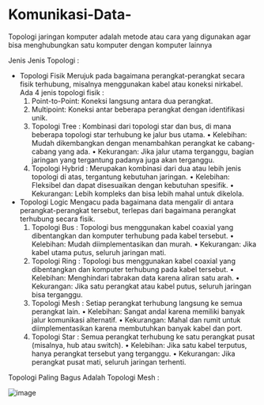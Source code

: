 # Komunikasi-Data-
Topologi jaringan komputer adalah metode atau cara yang digunakan 
agar bisa menghubungkan satu komputer dengan komputer lainnya

Jenis Jenis Topologi : 
- Topologi Fisik
     Merujuk pada bagaimana perangkat-perangkat secara fisik terhubung, misalnya menggunakan
     kabel atau koneksi nirkabel. Ada 4 jenis topologi fisik : 
  1. Point-to-Point: Koneksi langsung antara dua perangkat.
  2. Multipoint: Koneksi antar beberapa perangkat dengan identifikasi unik.
  3. Topologi Tree : Kombinasi dari topologi star dan bus, di mana beberapa topologi star terhubung ke jalur bus utama.
	   •	Kelebihan: Mudah dikembangkan dengan menambahkan perangkat ke cabang-cabang yang ada.
	   •	Kekurangan: Jika jalur utama terganggu, bagian jaringan yang tergantung padanya juga akan terganggu.
  4. Topologi Hybrid : Merupakan kombinasi dari dua atau lebih jenis topologi di atas, tergantung kebutuhan jaringan.
	   •	Kelebihan: Fleksibel dan dapat disesuaikan dengan kebutuhan spesifik.
	   •	Kekurangan: Lebih kompleks dan bisa lebih mahal untuk dikelola.
- Topologi Logic
     Mengacu pada bagaimana data mengalir di antara perangkat-perangkat tersebut, terlepas dari bagaimana
     perangkat terhubung secara fisik.
  1. Topologi Bus : Topologi bus menggunakan kabel coaxial yang dibentangkan
     dan komputer terhubung pada kabel tersebut.
     	•	Kelebihan: Mudah diimplementasikan dan murah.
	    •	Kekurangan: Jika kabel utama putus, seluruh jaringan mati.
  2. Topologi Ring : Topologi bus menggunakan kabel coaxial yang dibentangkan
     dan komputer terhubung pada kabel tersebut.
     •	Kelebihan: Menghindari tabrakan data karena aliran satu arah.
	   •	Kekurangan: Jika satu perangkat atau kabel putus, seluruh jaringan bisa terganggu.
  3. Topologi Mesh : Setiap perangkat terhubung langsung ke semua perangkat lain. 
	   •	Kelebihan: Sangat andal karena memiliki banyak jalur komunikasi alternatif.
	   •	Kekurangan: Mahal dan rumit untuk diimplementasikan karena membutuhkan banyak kabel dan port.
  4. Topologi Star : Semua perangkat terhubung ke satu perangkat pusat (misalnya, hub atau switch). 
	   •	Kelebihan: Jika satu kabel terputus, hanya perangkat tersebut yang terganggu.
	   •	Kekurangan: Jika perangkat pusat mati, seluruh jaringan terhenti.


Topologi Paling Bagus Adalah Topologi Mesh : 

![image](https://github.com/user-attachments/assets/c06bef96-99ed-4667-a8f5-abe39ec80431)
